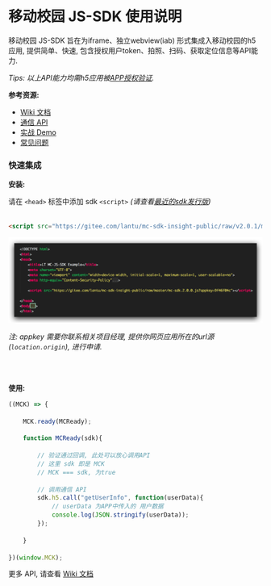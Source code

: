 # 移动校园 JS-SDK 使用说明 #

移动校园 JS-SDK 旨在为iframe、独立webview(iab) 形式集成入移动校园的h5应用, 提供简单、快速, 包含授权用户token、拍照、扫码、获取定位信息等API能力.

_Tips: 以上API能力均需h5应用被[APP授权验证](https://gitee.com/lantutech/mc-sdk/wikis/%E4%BD%BF%E7%94%A8?sort_id=736753#2-%E9%AA%8C%E8%AF%81%E5%9B%9E%E8%B0%83)._


__参考资源:__
+ [Wiki 文档](https://gitee.com/lantutech/mc-sdk/wikis)
+ [通信 API](https://gitee.com/lantutech/mc-sdk/wikis/通信API文档?sort_id=736755)
+ [实战 Demo](https://gitee.com/lantutech/mc-sdk/blob/master/src/app/app.js#L92)
+ [常见问题](https://gitee.com/lantutech/mc-sdk/wikis/%E5%B8%B8%E8%A7%81%E9%97%AE%E9%A2%98?sort_id=1372927)


### 快速集成 ###


__安装:__

请在 `<head>` 标签中添加 sdk `<script>` _(请查看[最近的sdk发行版](https://gitee.com/lantu/mc-sdk-insight-public/releases))_

```html

<script src="https://gitee.com/lantu/mc-sdk-insight-public/raw/v2.0.1/mc-sdk.2.0.1.js?appkey=9f46f04c"></script>

```

![示例](src/img/setup_snap.png)

_注: appkey 需要你联系相关项目经理, 提供你网页应用所在的url源(`location.origin`), 进行申请._

<br>
<br>

__使用:__

```javascript
((MCK) => {

	MCK.ready(MCReady);

	function MCReady(sdk){

		// 验证通过回调, 此处可以放心调用API
		// 这里 sdk 即是 MCK
		// MCK === sdk, 为true

		// 调用通信 API
		sdk.h5.call("getUserInfo", function(userData){
			// userData 为APP中传入的 用户数据
			console.log(JSON.stringify(userData));
		});

	}

})(window.MCK);
```

更多 API, 请查看 [Wiki 文档](https://gitee.com/lantutech/mc-sdk/wikis/通信API文档?sort_id=736755)
